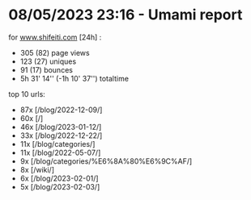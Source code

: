 # 08/05/2023 23:16 - Umami report
for www.shifeiti.com [24h] :

 - 305 (82) page views
 - 123 (27) uniques
 - 91 (17) bounces
 - 5h 31' 14'' (-1h 10' 37'') totaltime


top 10 urls:
 - 87x [/blog/2022-12-09/]
 - 60x [/]
 - 46x [/blog/2023-01-12/]
 - 33x [/blog/2022-12-22/]
 - 11x [/blog/categories/]
 - 11x [/blog/2022-05-07/]
 - 9x [/blog/categories/%E6%8A%80%E6%9C%AF/]
 - 8x [/wiki/]
 - 6x [/blog/2023-02-01/]
 - 5x [/blog/2023-02-03/]


